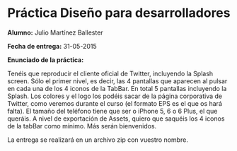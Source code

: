 # Práctica Diseño para desarrolladores
**Alumno:** Julio Martínez Ballester

**Fecha de entrega:** 31-05-2015

**Enunciado de la práctica:**

Tenéis que reproducir el cliente oficial de Twitter, incluyendo la Splash screen. Sólo el primer nivel, es decir, las 4 pantallas que aparecen al pulsar en cada una de los 4 iconos de la TabBar. En total 5 pantallas incluyendo la Splash. Los colores y el logo los podéis sacar de la página corporativa de Twitter, como veremos durante el curso (el formato EPS es el que os hará falta). El tamaño del teléfono tiene que ser o iPhone 5, 6 o 6 Plus, el que queráis. A nivel de exportación de Assets, quiero que saquéis los 4 iconos de la tabBar como mínimo. Más serán bienvenidos.

La entrega se realizará en un archivo zip con vuestro nombre.